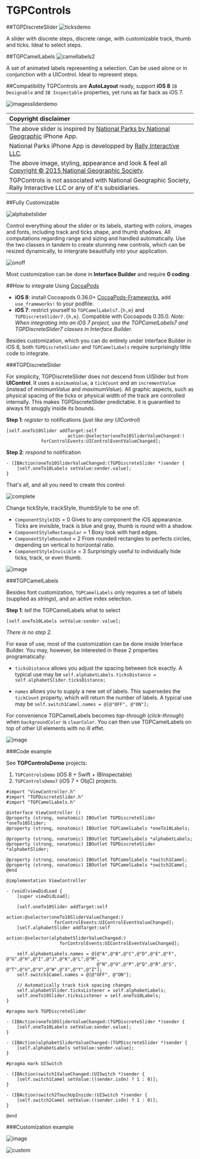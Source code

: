 # TGPControls
##TGPDiscreteSlider
![ticksdemo](https://cloud.githubusercontent.com/assets/4073988/5912371/144aaf24-a588-11e4-9a22-42832eb2c235.gif)

A slider with discrete steps, discrete range, with customizable track, thumb and ticks.
Ideal to select steps.

##TGPCamelLabels
![camellabels2](https://cloud.githubusercontent.com/assets/4073988/5912454/15774398-a589-11e4-8f08-18c9c7b59871.gif)

A set of animated labels representing a selection. Can be used alone or in conjunction with a UIControl.
Ideal to represent steps.

##Compatibility
TGPControls are **AutoLayout** ready, support **iOS 8** `IB Designable` and `IB Inspectable` properties, yet runs as far back as iOS 7.

![imagessliderdemo](https://cloud.githubusercontent.com/assets/4073988/6628373/183c7452-c8c2-11e4-9a63-107805bc0cc4.gif)

|Copyright disclaimer|
|:---|
|The above slider is inspired by [National Parks by National Geographic](https://itunes.apple.com/us/app/national-parks-by-national/id518426085?mt=8) iPhone App.|
|National Parks iPhone App is developped by [Rally Interactive LLC](http://rallyinteractive.com).|
|The above image, styling, appearance and look & feel all [Copyright &copy; 2015 National Geographic Society](http://www.nationalgeographic.com).|
|TGPControls is *not* associated with National Geographic Society, Rally Interactive LLC or any of it's subsidiaries.|

##Fully Customizable

![alphabetslider](https://cloud.githubusercontent.com/assets/4073988/5912297/c3f21bb2-a586-11e4-8eb1-a1f930ccbdd5.gif)

Control everything about the slider or its labels, starting with colors, images and fonts, including track and ticks shape, and thumb shadows.
All computations regarding range and sizing and handled automatically.
Use the two classes in tandem to create stunning new controls, which can be resized dynamically, to intergrate beautifully into your application.

![onoff](https://cloud.githubusercontent.com/assets/4073988/5912516/36af8006-a58a-11e4-91bf-03ef24476645.gif)

Most customization can be done in **Interface Builder** and require **0 coding**.


##How to integrate
Using [CocoaPods](http://cocoapods.org/?q=TGPControls)
- **iOS 8**: install Cocoapods 0.36.0+ [CocoaPods-Frameworks](http://blog.cocoapods.org/Pod-Authors-Guide-to-CocoaPods-Frameworks/), add `use_frameworks!` to your podfile.
- **iOS 7**: restrict yourself to `TGPCamelLabels7.{h,m}` and `TGPDiscreteSlider7.{h,m}`. Compatible with Cocoapods 0.35.0.
*Note: When integrating into an iOS 7 project, use the TGPCamelLabels7 and TGPDiscreteSlider7 classes in Interface Builder.*

Besides customization, which you can do entirely under Interface Builder in iOS 8, both `TGPDiscreteSlider` and `TGPCamelLabels` require surprisingly little code to integrate.

###TGPDiscreteSlider

For simplicity, TGPDiscreteSlider does not descend from UISlider but from **UIControl**.
It uses a `minimumValue`, a `tickCount` and an `incrementValue` (instead of *minimumValue* and *maximumValue*).
All graphic aspects, such as physical spacing of the ticks or physical width of the track are controlled internally.
This makes TGPDiscreteSlider predictable. it is guarantied to always fit snuggly inside its bounds.

**Step 1**: *register* to notifications (*just like any UIControl*)
```
[self.oneTo10Slider addTarget:self
                       action:@selector(oneTo10SliderValueChanged:)
             forControlEvents:UIControlEventValueChanged];
```
**Step 2**: *respond* to notification
```
- (IBAction)oneTo10SliderValueChanged:(TGPDiscreteSlider *)sender {
    [self.oneTo10Labels setValue:sender.value];
}
```
That's all, and all you need to create this control:

![complete](https://cloud.githubusercontent.com/assets/4073988/5912616/26cf1b0a-a58b-11e4-92f7-f9dbcd53c413.gif)

Change tickStyle, trackStyle, thumbStyle to be one of:
- `ComponentStyleIOS` = 0
Gives to any component the iOS appearance. Ticks are invisible, track is blue and gray, thumb is round with a shadow.
- `ComponentStyleRectangular` = 1
Boxy look with hard edges.
- `ComponentStyleRounded` = 2
From rounded rectangles to perfects circles, depending on vertical to horizontal ratio. 
- `ComponentStyleInvisible` = 3
Surprisingly useful to individually hide ticks, track, or even thumb.

![image](https://cloud.githubusercontent.com/assets/4073988/5910789/e102af28-a572-11e4-9169-b18555e20eab.png)

###TGPCamelLabels

Besides font customization, `TGPCamelLabels` only requires a set of labels (supplied as *strings*), and an active index selection.

**Step 1**: *tell* the TGPCamelLabels what to select
```
[self.oneTo10Labels setValue:sender.value];
```

*There is no step 2.*

For ease of use, most of the customization can be done inside Interface Builder.
You may, however, be interested in these 2 properties programatically:
- `ticksDistance` allows you adjust the spacing between tick exactly. A typical use may be
`self.alphabetLabels.ticksDistance = self.alphabetSlider.ticksDistance;`

- `names` allows you to supply a new set of labels. This supersedes the `tickCount` property, which will return the number of labels. A typical use may be
`self.switch1Camel.names = @[@"OFF", @"ON"];`

For convenience TGPCamelLabels becomes *tap-through* (*click-through*) when `backgroundColor` is `clearColor`.
You can then use TGPCamelLabels on top of other UI elements with no ill effet.

![image](https://cloud.githubusercontent.com/assets/4073988/5910599/b775b6e8-a570-11e4-9846-d990ca0f8c9c.png)

###Code example

See **TGPControlsDemo** projects:
 1. `TGPControlsDemo` (iOS 8 + Swift + IBInspectable)
 2. `TGPControlsDemo7` (iOS 7 + ObjC) projects.

```
#import "ViewController.h"
#import "TGPDiscreteSlider.h"
#import "TGPCamelLabels.h"

@interface ViewController ()
@property (strong, nonatomic) IBOutlet TGPDiscreteSlider *oneTo10Slider;
@property (strong, nonatomic) IBOutlet TGPCamelLabels *oneTo10Labels;

@property (strong, nonatomic) IBOutlet TGPCamelLabels *alphabetLabels;
@property (strong, nonatomic) IBOutlet TGPDiscreteSlider *alphabetSlider;

@property (strong, nonatomic) IBOutlet TGPCamelLabels *switch1Camel;
@property (strong, nonatomic) IBOutlet TGPCamelLabels *switch2Camel;
@end

@implementation ViewController

- (void)viewDidLoad {
    [super viewDidLoad];

    [self.oneTo10Slider addTarget:self
                            action:@selector(oneTo10SliderValueChanged:)
                  forControlEvents:UIControlEventValueChanged];
    [self.alphabetSlider addTarget:self
                              action:@selector(alphabetSliderValueChanged:)
                    forControlEvents:UIControlEventValueChanged];

    self.alphabetLabels.names = @[@"A",@"B",@"C",@"D",@"E",@"F", @"G",@"H",@"I",@"J",@"K",@"L",@"M",
                                  @"N",@"O",@"P",@"Q",@"R",@"S", @"T",@"U",@"V",@"W",@"X",@"Y",@"Z"];
    self.switch1Camel.names = @[@"OFF", @"ON"];

    // Automatically track tick spacing changes
    self.alphabetSlider.ticksListener = self.alphabetLabels;
    self.oneTo10Slider.ticksListener = self.oneTo10Labels;
}

#pragma mark TGPDiscreteSlider

- (IBAction)oneTo10SliderValueChanged:(TGPDiscreteSlider *)sender {
    [self.oneTo10Labels setValue:sender.value];
}

- (IBAction)alphabetSliderValueChanged:(TGPDiscreteSlider *)sender {
    [self.alphabetLabels setValue:sender.value];
}

#pragma mark UISwitch

- (IBAction)switch1ValueChanged:(UISwitch *)sender {
    [self.switch1Camel setValue:((sender.isOn) ? 1 : 0)];
}

- (IBAction)switch2TouchUpInside:(UISwitch *)sender {
    [self.switch2Camel setValue:((sender.isOn) ? 1 : 0)];
}

@end
```
###Customization example

![image](https://cloud.githubusercontent.com/assets/4073988/5909892/7fdc091e-a569-11e4-906b-da0f185a1b91.png)

![custom](https://cloud.githubusercontent.com/assets/4073988/5912951/19788d6a-a590-11e4-9e0c-57a79cb5d020.gif)
